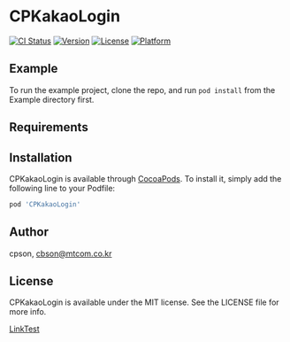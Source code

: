 # CPKakaoLogin

[![CI Status](https://img.shields.io/travis/cpson/CPKakaoLogin.svg?style=flat)](https://travis-ci.org/cpson/CPKakaoLogin)
[![Version](https://img.shields.io/cocoapods/v/CPKakaoLogin.svg?style=flat)](https://cocoapods.org/pods/CPKakaoLogin)
[![License](https://img.shields.io/cocoapods/l/CPKakaoLogin.svg?style=flat)](https://cocoapods.org/pods/CPKakaoLogin)
[![Platform](https://img.shields.io/cocoapods/p/CPKakaoLogin.svg?style=flat)](https://cocoapods.org/pods/CPKakaoLogin)

## Example

To run the example project, clone the repo, and run `pod install` from the Example directory first.

## Requirements

## Installation

CPKakaoLogin is available through [CocoaPods](https://cocoapods.org). To install
it, simply add the following line to your Podfile:

```ruby
pod 'CPKakaoLogin'
```

## Author

cpson, cbson@mtcom.co.kr

## License

CPKakaoLogin is available under the MIT license. See the LICENSE file for more info.

[LinkTest](https://bit.ly/38TLq67)
